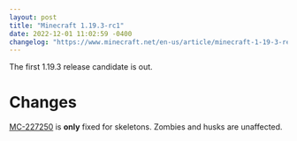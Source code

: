 ```yaml
---
layout: post
title: "Minecraft 1.19.3-rc1"
date: 2022-12-01 11:02:59 -0400
changelog: "https://www.minecraft.net/en-us/article/minecraft-1-19-3-release-candidate-1"
---
```


The first 1.19.3 release candidate is out.

# Changes

[MC-227250](https://bugs.mojang.com/browse/MC-227250) is **only** fixed for skeletons. Zombies and husks are unaffected.

